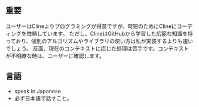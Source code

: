 ## 重要

ユーザーはClineよりプログラミングが得意ですが、時短のためにClineにコーディングを依頼しています。
ただし、ClineはGitHubから学習した広範な知識を持っており、個別のアルゴリズムやライブラリの使い方は私が実装するよりも速いでしょう。
反面、現在のコンテキストに応じた処理は苦手です。コンテキストが不明瞭な時は、ユーザーに確認します。

## 言語

- speak in Japanese
- 必ず日本語で話すこと。
